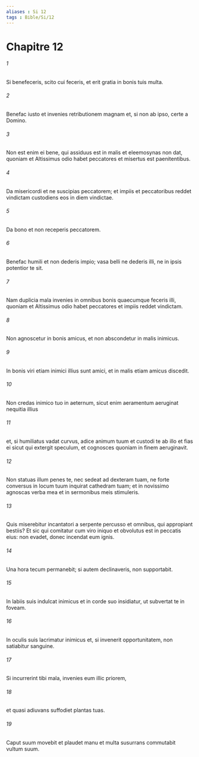 ```yaml
---
aliases : Si 12
tags : Bible/Si/12
---
```


# Chapitre 12

###### 1
Si benefeceris, scito cui feceris, et erit gratia in bonis tuis multa.
###### 2
Benefac iusto et invenies retributionem magnam et, si non ab ipso, certe a Domino.
###### 3
Non est enim ei bene, qui assiduus est in malis et eleemosynas non dat, quoniam et Altissimus odio habet peccatores et misertus est paenitentibus.
###### 4
Da misericordi et ne suscipias peccatorem; et impiis et peccatoribus reddet vindictam custodiens eos in diem vindictae.
###### 5
Da bono et non receperis peccatorem.
###### 6
Benefac humili et non dederis impio; vasa belli ne dederis illi, ne in ipsis potentior te sit.
###### 7
Nam duplicia mala invenies in omnibus bonis quaecumque feceris illi, quoniam et Altissimus odio habet peccatores et impiis reddet vindictam.
###### 8
Non agnoscetur in bonis amicus, et non abscondetur in malis inimicus.
###### 9
In bonis viri etiam inimici illius sunt amici, et in malis etiam amicus discedit.
###### 10
Non credas inimico tuo in aeternum, sicut enim aeramentum aeruginat nequitia illius
###### 11
et, si humiliatus vadat curvus, adice animum tuum et custodi te ab illo et fias ei sicut qui extergit speculum, et cognosces quoniam in finem aeruginavit.
###### 12
Non statuas illum penes te, nec sedeat ad dexteram tuam, ne forte conversus in locum tuum inquirat cathedram tuam; et in novissimo agnoscas verba mea et in sermonibus meis stimuleris.
###### 13
Quis miserebitur incantatori a serpente percusso et omnibus, qui appropiant bestiis? Et sic qui comitatur cum viro iniquo et obvolutus est in peccatis eius: non evadet, donec incendat eum ignis.
###### 14
Una hora tecum permanebit; si autem declinaveris, non supportabit.
###### 15
In labiis suis indulcat inimicus et in corde suo insidiatur, ut subvertat te in foveam.
###### 16
In oculis suis lacrimatur inimicus et, si invenerit opportunitatem, non satiabitur sanguine.
###### 17
Si incurrerint tibi mala, invenies eum illic priorem,
###### 18
et quasi adiuvans suffodiet plantas tuas.
###### 19
Caput suum movebit et plaudet manu et multa susurrans commutabit vultum suum.
